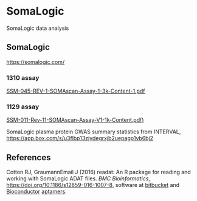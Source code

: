 # SomaLogic
SomaLogic data analysis

## SomaLogic

https://somalogic.com/

### 1310 assay

[SSM-045-REV-1-SOMAscan-Assay-1-3k-Content-1.pdf](http://somalogic.com/wp-content/uploads/2016/09/SSM-045-REV-1-SOMAscan-Assay-1-3k-Content-1.pdf)

### 1129 assay

[SSM-011-Rev-11-SOMAscan-Assay-V1-1k-Content.pdf)](http://www.somalogic.com/wp-content/uploads/2016/10/SSM-011-Rev-11-SOMAscan-Assay-V1-1k-Content.pdf)

SomaLogic plasma protein GWAS summary statistics from INTERVAL, https://app.box.com/s/u3flbp13zjydegrxjb2uepagp1vb6bj2

## References

Cotton RJ, GraumannEmail J (2016) readat: An R package for reading and working with SomaLogic ADAT files.
*BMC Bioinformatics*, https://doi.org/10.1186/s12859-016-1007-8, software at [bitbucket](https://bitbucket.org/graumannlabtools/readat) and 
[Bioconductor](https://bioconductor.org/packages/release/bioc/html/readat.html) [aptamers](https://rdrr.io/bioc/readat/man/aptamers.html).
